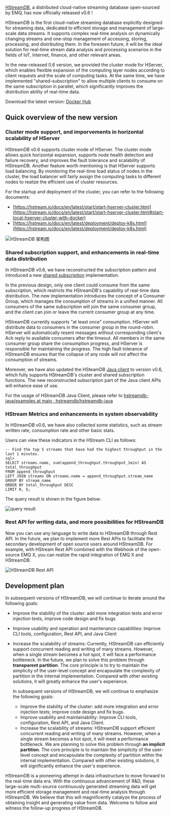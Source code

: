 [HStreamDB](https://hstream.io), a distributed cloud-native streaming database open-sourced by EMQ, has now officially released v0.6 !

HStreamDB is the first cloud-native streaming database explicitly designed for streaming data, dedicated to efficient storage and management of large-scale data streams. It supports complex real-time analysis on dynamically changing streams and one-stop management of accessing, storing, processing, and distributing them. In the foreseen future, it will be the ideal solution for real-time stream data analysis and processing scenarios in the fields of IoT, Internet, finance, and other relevant areas.

In the new-released 0.6 version, we provided the cluster mode for HServer, which enables flexible expansion of the computing layer nodes according to client requests and the scale of computing tasks. At the same time, we have implemented "shared-subscription" to allow multiple clients to consume on the same subscription in parallel, which significantly improves the distribution ability of real-time data.

Download the latest version: [Docker Hub](https://hub.docker.com/r/hstreamdb/hstream/tags)

## Quick overview of the new version

### Cluster mode support, and imporvements in horizontal scalability of HServer

HStreamDB v0.6 supports cluster mode of HServer. The cluster mode allows quick horizontal expansion, supports node health detection and failure recovery, and improves the fault tolerance and scalability of HStreamDB. Another feature worth mentioning is that HServer supports load balancing. By monitoring the real-time load status of nodes in the cluster, the load balancer will fairly assign the computing tasks to different nodes to realize the efficient use of cluster resources.

For the startup and deployment of the cluster, you can refer to the following documents:

- [https://hstream.io/docs/en/latest/start/start-hserver-cluster.html](https://hstream.io/docs/en/latest/start/start-hserver-cluster.html#start-local-hserver-cluster-with-docker) 
- [https://hstream.io/docs/en/latest/deployment/deploy-k8s.html](https://hstream.io/docs/en/latest/deployment/deploy-k8s.html)

![HStreamDB 架构图](https://static.emqx.net/images/553197ac2ae839659a3ba7cdd4b016e7.png)

### Shared subscription support, and enhancements in real-time data distribution

In HStreamDB v0.6, we have reconstructed the subscription pattern and introduced a new [shared subscription](https://www.emqx.com/en/blog/introduction-to-mqtt5-protocol-shared-subscription) implementation.

In the previous design, only one client could consume from the same subscription, which restricts the HStreamDB's capability of real-time data distribution. The new implementation introduces the concept of a Consumer Group, which manages the consumption of streams in a unified manner. All consumers of the same subscription will join the same consumer group, and the client can join or leave the current consumer group at any time.

HStreamDB currently supports "at least once" consumption. HServer will distribute data to consumers in the consumer group in the round-robin. HServer will automatically resent messages without corresponding client's Ack reply to available consumers after the timeout. All members in the same consumer group share the consumption progress, and HServer is responsible for maintaining the progress. The high fault tolerance of HStreamDB ensures that the collapse of any node will not affect the consumption of streams.

Moreover, we have also updated the HSteamDB [Java client](https://github.com/hstreamdb/hstreamdb-java) to version v0.6, which fully supports HStreamDB's cluster and shared subscription functions. The new reconstructed subscription part of the Java client APIs will enhance ease of use. 

For the usage of HStreamDB Java Client, please refer to [hstreamdb-java/examples at main · hstreamdb/hstreamdb-java](https://github.com/hstreamdb/hstreamdb-java/tree/main/examples)

### HStream Metrics and enhancements in system observability

In HStreamDB v0.6, we have also collected some statistics, such as stream written rate, consumption rate and other basic stats.

Users can view these indicators in the HStream CLI as follows:

```
-- Find the top 5 streams that have had the highest throughput in the last 1 minutes.
sql> 
SELECT streams.name, sum(append_throughput.throughput_1min) AS total_throughput 
FROM append_throughput
LEFT JOIN streams ON streams.name = append_throughput.stream_name  
GROUP BY stream_name 
ORDER BY total_throughput DESC 
LIMIT 0, 5;
```

The query result is shown in the figure below:

![query result](https://static.emqx.net/images/11bc8c9fb3b67f8eb6466327e547439f.png)

### Rest API for writing data, and more possibilities for HStreamDB

Now you can use any language to write data to HStreamDB through Rest API. In the future, we plan to implement more Rest APIs to facilitate the secondary development of open source users around HStreamDB. For example, with HStream Rest API combined with the Webhook of the open-source EMQ X, you can realize the rapid integration of EMQ X and HStreamDB.

![HStreamDB Rest API](https://static.emqx.net/images/efe9a264a84a0c302bb9e5ba62c13c47.png)

## Development plan

In subsequent versions of HStreamDB, we will continue to iterate around the following goals:

- Improve the stability of the cluster: add more integration tests and error injection tests, improve code design and fix bugs

- Improve usability and operation and maintenance capabilities: Improve CLI tools, configuration, Rest API, and Java Client

- Increase the scalability of streams: Currently, HStreamDB can efficiently support concurrent reading and writing of many streams. However, when a single stream becomes a hot spot, it will face a performance bottleneck. In the future, we plan to solve this problem through **transparent partition**. The core principle is to try to maintain the simplicity of the user-level concept and encapsulate the complexity of partition in the internal implementation. Compared with other existing solutions, it will greatly enhance the user's experience.

  In subsequent versions of HStreamDB, we will continue to emphasize the following goals:

  - Improve the stability of the cluster: add more integration and error injection tests; improve code design and fix bugs.
  - Improve usability and maintainability: Improve CLI tools, configuration, Rest API, and Java Client.
  - Increase the scalability of streams: HStreamDB support efficient concurrent reading and writing of many streams. However, when a single stream becomes a hot spot, it will meet a performance bottleneck. We are planning to solve this problem through **an implicit partition**. The core principle is to maintain the simplicity of the user-level concept and encapsulate the complexity of partition within the internal implementation. Compared with other existing solutions, it will significantly enhance the user's experience.

HStreamDB is a pioneering attempt in data infrastructure to move forward to the real-time data era. With the continuous advancement of R&D, these large-scale multi-source continuously generated streaming data will get more efficient storage management and real-time analysis through HStreamDB. We believe that this will magnificently catalyze the process of obtaining insight and generating value from data. Welcome to follow and witness the follow-up progress of HStreamDB.
